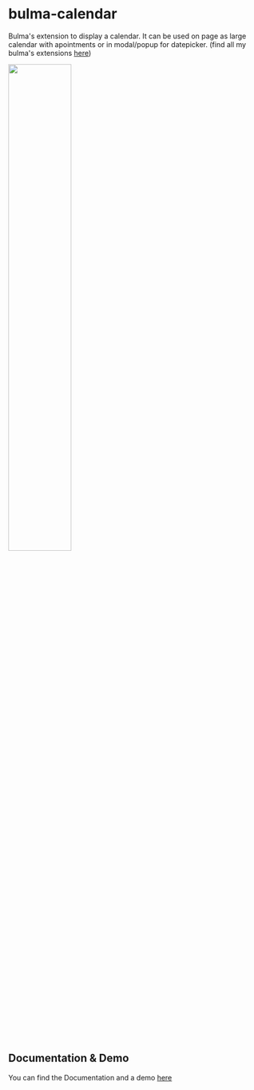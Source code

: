 # bulma-calendar
Bulma's extension to display a calendar. It can be used on page as large calendar with apointments or in modal/popup for datepicker.
(find all my bulma's extensions [here](https://wikiki.github.io/bulma-extensions/overview))

<img src="https://img4.hostingpics.net/pics/812322ScreenShot20170810at125834.png" width="50%">

Documentation & Demo
---
You can find the Documentation and a demo [here](https://wikiki.github.io/bulma-extensions/calendar)
